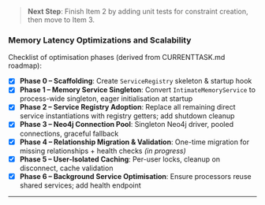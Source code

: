 

> **Next Step**: Finish Item 2 by adding unit tests for constraint creation, then move to Item 3.

### Memory Latency Optimizations and Scalability

Checklist of optimisation phases (derived from CURRENTTASK.md roadmap):

- [x] **Phase 0 – Scaffolding**: Create `ServiceRegistry` skeleton & startup hook
- [x] **Phase 1 – Memory Service Singleton**: Convert `IntimateMemoryService` to process-wide singleton, eager initialisation at startup
- [x] **Phase 2 – Service Registry Adoption**: Replace all remaining direct service instantiations with registry getters; add shutdown cleanup
- [x] **Phase 3 – Neo4j Connection Pool**: Singleton Neo4j driver, pooled connections, graceful fallback
- [x] **Phase 4 – Relationship Migration & Validation**: One-time migration for missing relationships + health checks  *(in progress)*
- [x] **Phase 5 – User-Isolated Caching**: Per-user locks, cleanup on disconnect, cache validation
- [x] **Phase 6 – Background Service Optimisation**: Ensure processors reuse shared services; add health endpoint

---